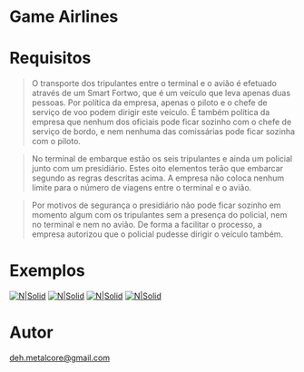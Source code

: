 # Game Airlines

# Requisitos
>  O transporte dos tripulantes entre o terminal e o avião é efetuado através de um Smart Fortwo, que
>é um veículo que leva apenas duas pessoas. Por política da empresa, apenas o piloto e o chefe de
>serviço de voo podem dirigir este veículo. É também política da empresa que nenhum dos oficiais
>pode ficar sozinho com o chefe de serviço de bordo, e nem nenhuma das comissárias pode ficar
>sozinha com o piloto.

>  No terminal de embarque estão os seis tripulantes e ainda um policial junto com um presidiário.
>Estes oito elementos terão que embarcar segundo as regras descritas acima. A empresa não coloca
>nenhum limite para o número de viagens entre o terminal e o avião.

>  Por motivos de segurança o presidiário não pode ficar sozinho em momento algum com os
>tripulantes sem a presença do policial, nem no terminal e nem no avião. De forma a facilitar o
>processo, a empresa autorizou que o policial pudesse dirigir o veículo também.

# Exemplos
[![N|Solid](https://i.imgur.com/QSm0I0S.gifv)](https://i.imgur.com/QSm0I0S.gifv)
[![N|Solid](https://i.imgur.com/EP4bf6R.png)](https://i.imgur.com/EP4bf6R.png)
[![N|Solid](https://i.imgur.com/LfX730l.png)](https://i.imgur.com/LfX730l.png)
[![N|Solid](https://i.imgur.com/qRK2rE0.png)](https://i.imgur.com/qRK2rE0.png)

# Autor
deh.metalcore@gmail.com